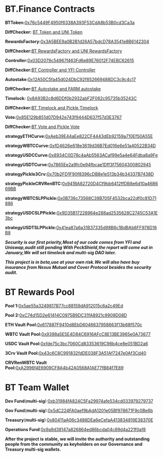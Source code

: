 # BT.Finance Contracts

 

**BTToken:**[0x76c5449F4950f6338A393F53CdA8b53B0cd3Ca3a](https://etherscan.io/address/0x76c5449f4950f6338a393f53cda8b53b0cd3ca3a)  

**DiffChecker:** [BT Token and UNI Token](https://www.diffchecker.com/FjZy74l0)

**RewardsFactory:**[0x3A5BEE9a0B2B1d26A57bdcD78A3541e8B6142304](https://etherscan.io/address/0x3a5bee9a0b2b1d26a57bdcd78a3541e8b6142304)

**DiffChecker:**[BT RewardsFactory and UNI RewardsFactory](https://www.diffchecker.com/K2ZnehSx)

**Controller:**[0x03D2079c54967f463Fd6e89E76012F74EBC62615](https://etherscan.io/address/0x03d2079c54967f463fd6e89e76012f74ebc62615)

**DiffChecker:**[BT Controller and YFI Controller](https://www.diffchecker.com/AiaVLTwk)

**Autostake:**[0x12A50C5fa45d024DbC92f852669488DC3c9c4c17](https://etherscan.io/address/0x12a50c5fa45d024dbc92f852669488dc3c9c4c17)

**DiffChecker:**[BT Autostake and FARM autostake](https://www.diffchecker.com/IxQOAiVL)

**Timelock:** [0x8A93B2c8d6DDf0b2932abF2F062c95735b35243C](https://etherscan.io/address/0x8A93B2c8d6DDf0b2932abF2F062c95735b35243C)

**DiffChecker:**[BT Timelock and Pickle Timelock](https://www.diffchecker.com/dvszqcHc)

**Vote:**[0x85E129b851d07D942e743f9444D637f57d3E3767](https://etherscan.io/address/0x85E129b851d07D942e743f9444D637f57d3E3767)

**DiffChecker:**[BT Vote and Pickle Vote](https://www.diffchecker.com/jGwllLHl)

 

**strategyETHCurve:**[0xAeb39E44aEe822CF4443dEb92159a710Ef50A55E](https://etherscan.io/address/0xAeb39E44aEe822CF4443dEb92159a710Ef50A55E)

**strategyWBTCCurve:**[0xfD4626e618e3619d36B7Ed016e6e51a40522B34D](https://etherscan.io/address/0xfD4626e618e3619d36B7Ed016e6e51a40522B34D)

**strategyUSDCCurve:**[0x8934C0D78c4aAb5563ACaf99e5a4e64Fdba8a9Fe](https://etherscan.io/address/0x8934C0D78c4aAb5563ACaf99e5a4e64Fdba8a9Fe)

**strategyUSDTCurve:**[0x7865Ee2a9fc0e94fbcae1Dff3f75604300802945](https://etherscan.io/address/0x7865Ee2a9fc0e94fbcae1Dff3f75604300802945)

**strategyPickle3Crv:**[0x70b2FD1F90f8396cDB8e1e513b34b34337B7438D](https://etherscan.io/address/0x70b2FD1F90f8396cDB8e1e513b34b34337B7438D)

**strategyPickleCRVRenBTC:**[0x941BA82720D4Cf9bb6412ffDB8e6d10a46B669BB](https://etherscan.io/address/0x941BA82720D4Cf9bb6412ffDB8e6d10a46B669BB)

**strategyWBTCSLPPickle:**[0x0B736c73568C39B705F4532bca22df0c81D71886](https://etherscan.io/address/0x0B736c73568C39B705F4532bca22df0c81D71886)

**strategyUSDCSLPPickle:**[0x9D35B17228964e288ad2535628C2745C53A1E3bc](https://etherscan.io/address/0x9D35B17228964e288ad2535628C2745C53A1E3bc)

**strategyUSDTSLPPickle:**[0x41ea87a6a31B37335d98B6c1BdBAb6FF978D16B8](https://etherscan.io/address/0x41ea87a6a31B37335d98B6c1BdBAb6FF978D16B8)

 

***Security is our first priority,Most of our code comes from YFI and Uniswap,audit still pending With PeckShield,the report will come out in January,We will set timelock and multi-sig DAO later.***

***This project is in beta,use at your own risk.We will also have buy insurance from Nexus Mutual and Cover Protocol besides the security audit.***

 

# BT Rewards Pool

**Pool 1:**[0x5ae55a3249817B77cc88159dA912015c6a2c49Ed](https://etherscan.io/address/0x5ae55a3249817b77cc88159da912015c6a2c49ed)

**Pool 2:**[0xC74d15D2e61414C0975B9DC31fA8921c9909D08D](https://etherscan.io/address/0xc74d15d2e61414c0975b9dc31fa8921c9909d08d)

**ETH Vault Pool:**[0x617887F9410d8EbD6046637958663f13b68f570c](https://etherscan.io/address/0x617887f9410d8ebd6046637958663f13b68f570c)

**WBTC Vault Pool:**[0x9398a5E5E4D84C6916AFcC8E13BE3965e0A73677](https://etherscan.io/address/0x9398a5e5e4d84c6916afcc8e13be3965e0a73677)

**USDC Vault Pool:**[0xfde75c3bc7060Cd83353619C98b4ce8e051BD2a6](https://etherscan.io/address/0xfde75c3bc7060cd83353619c98b4ce8e051bd2a6)

**3Crv Vault Pool:**[0x43c6C8C991832fdDE038F3A51Af7247e0Af3Cd40](https://etherscan.io/address/0x43c6c8c991832fdde038f3a51af7247e0af3cd40)

**CRVRenWBTC Vault Pool:**[0xA2996f4E6909CF8A4b42A0568A1AE77fB84f7E89](https://etherscan.io/address/0xa2996f4e6909cf8a4b42a0568a1ae77fb84f7e89)

 

# BT Team Wallet

**Dev Fund**(**multi-sig**):[0xb31984fA824C5Fa29974afe534cd033979279737](https://etherscan.io/address/0xb31984fa824c5fa29974afe534cd033979279737)

**Gov Fund**(**multi-sig**):[0x5dC224FA0aef9bAdA1201e05Bf978671F9c0Be6b](https://etherscan.io/address/0x5dc224fa0aef9bada1201e05bf978671f9c0be6b)

**Treasury**(**multi-sig**):[0x80411aA06c3486DEa6eCefaA413834819E38370E](https://etherscan.io/address/0x80411aa06c3486dea6ecefaa413834819e38370e)

**Operations Fund**:[0x9a9d38147a826864ed86bcda04c89d4a221f0af8](https://etherscan.io/address/0x9a9d38147a826864ed86bcda04c89d4a221f0af8)

**After the project is stable, we will invite the authority and outstanding people from the community as keyholders on our Governance and Treasury multi-sig wallets.**